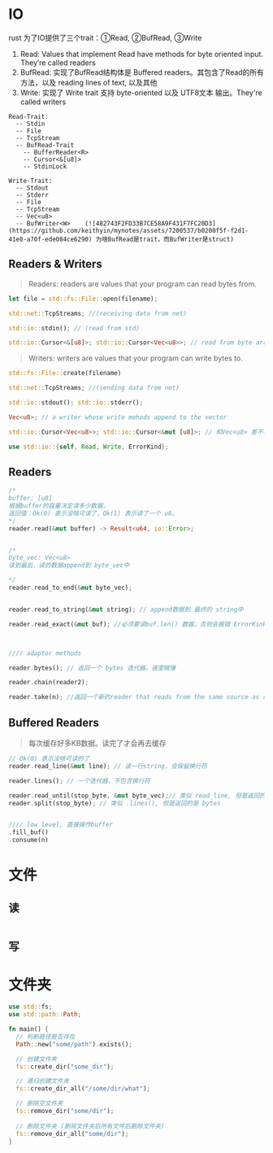 
# IO

rust 为了IO提供了三个trait：①Read, ②BufRead, ③Write

1. Read: Values that implement Read have methods for byte oriented input. They’re called readers
2. BufRead: 实现了BufRead结构体是 Buffered readers。其包含了Read的所有方法，以及 reading lines of text, 以及其他
3. Write: 实现了 Write trait 支持 byte-oriented 以及 UTF8文本 输出。They're called writers

```
Read-Trait:
  -- Stdin
  -- File
  -- TcpStream
  -- BufRead-Trait
    -- BufferReader<R>
    -- Cursor<&[u8]>
    -- StdinLock

Write-Trait:
  -- Stdout
  -- Stderr
  -- File
  -- TcpStream
  -- Vec<u8>
  -- BufWriter<W>    (![482743F2FD33B7CE58A9F431F7FC20D3](https://github.com/keithyin/mynotes/assets/7200537/b0200f5f-f2d1-41e0-a70f-ede084ce6290) 为啥BufRead是trait，而BufWriter是struct)

```

## Readers & Writers
> Readers: readers are values that your program can read bytes from.


```rust
let file = std::fs::File::open(filename);

std::net::TcpStreams; //(receiving data from net)

std::io::stdin(); // (read from std)

std::io::Cursor<&[u8]>; std::io::Cursor<Vec<u8>>; // read from byte array or vector that's already in memory 
```

> Writers: writers are values that your program can write bytes to.


```rust
std::fs::File::create(filename)

std::net::TcpStreams; //(sending data from net)

std::io::stdout(); std::io::stderr();

Vec<u8>; // a writer whose write mehods append to the vector

std::io::Cursor<Vec<u8>>; std::io::Cursor<&mut [u8]>; // 和Vec<u8> 差不多，但是Cursor不能扩大空间

```

```rust
use std::io::{self, Read, Write, ErrorKind};
```

## Readers

```rust
/*
buffer: [u8]
根据buffer的容量决定读多少数据。
返回值：Ok(0) 表示没啥可读了，Ok(1) 表示读了一个 u8。
*/
reader.read(&mut buffer) -> Result<u64, io::Error>;


/*
byte_vec: Vec<u8>
读到最后，读的数据append到 byte_vec中

*/
reader.read_to_end(&mut byte_vec); 


reader.read_to_string(&mut string); // append数据到 最终的 string中

reader.read_exact(&mut buf); //必须要读buf.len() 数据，否则会报错 ErrorKink::UnexpectedEof



//// adaptor methods

reader.bytes(); // 返回一个 bytes 迭代器。速度贼慢

reader.chain(reader2);

reader.take(n); //返回一个新的reader that reads from the same source as reader, but is limited to n bytes of input

```

## Buffered Readers
> 每次缓存好多KB数据。读完了才会再去缓存

```rust
// Ok(0) 表示没啥可读的了
reader.read_line(&mut line); // 读一行string，会保留换行符

reader.lines(); // 一个迭代器，不包含换行符

reader.read_until(stop_byte, &mut byte_vec);// 类似 read_line, 但是返回的是bytes
reader.split(stop_byte); // 类似 .lines(), 但是返回的是 bytes


//// low level, 直接操作buffer
.fill_buf()
.consume(n)
```


# 文件

## 读

```rust


```

## 写



# 文件夹

```rust
use std::fs;
use std::path::Path;

fn main() {
  // 判断路径是否存在
  Path::new("some/path").exists();

  // 创建文件夹
  fs::create_dir("some_dir");

  // 递归创建文件夹
  fs::create_dir_all("/some/dir/what");

  // 删除空文件夹
  fs::remove_dir("some/dir");
  
  // 删除文件夹 (删除文件夹后所有文件后删除文件夹)
  fs::remove_dir_all("some/dir");
}




```
